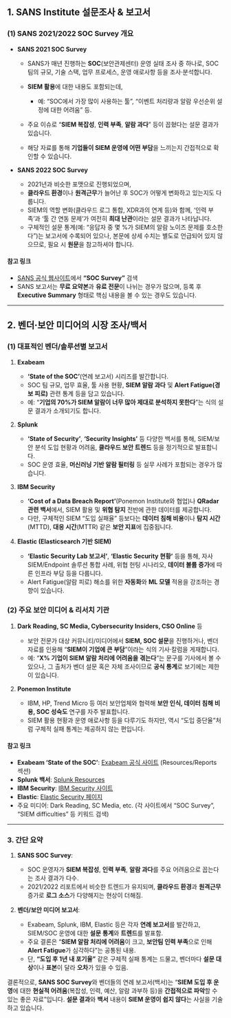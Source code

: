 

## 1. **SANS Institute 설문조사 & 보고서**

### (1) SANS 2021/2022 SOC Survey 개요

* **SANS 2021 SOC Survey**

  * SANS가 매년 진행하는 **SOC**(보안관제센터) 운영 실태 조사 중 하나로,
    SOC 팀의 규모, 기술 스택, 업무 프로세스, 운영 애로사항 등을 조사·분석합니다.
  * **SIEM 활용**에 대한 내용도 포함되는데,

    * 예: “SOC에서 가장 많이 사용하는 툴”, “이벤트 처리량과 알람 우선순위 설정에 대한 어려움” 등.
  * 주요 이슈로 “**SIEM 복잡성**, **인력 부족**, **알람 과다**” 등이 꼽혔다는 설문 결과가 있습니다.
  * 해당 자료를 통해 **기업들이 SIEM 운영에 어떤 부담**을 느끼는지 간접적으로 확인할 수 있습니다.

* **SANS 2022 SOC Survey**

  * 2021년과 비슷한 포맷으로 진행되었으며,
  * **클라우드 환경**이나 **원격근무**가 늘어난 후 SOC가 어떻게 변화하고 있는지도 다룹니다.
  * SIEM의 역할 변화(클라우드 로그 통합, XDR과의 연계 등)와 함께,
    ‘인력 부족’과 ‘툴 간 연동 문제’가 여전히 **최대 난관**이라는 설문 결과가 나타납니다.
  * 구체적인 설문 통계(예: “응답자 중 몇 %가 SIEM의 알람 노이즈 문제를 호소한다”)는 보고서에 수록되어 있으나,
    본문에 상세 수치는 별도로 언급되어 있지 않으므로, 필요 시 **원문**을 참고하셔야 합니다.

#### 참고 링크

* [SANS 공식 웹사이트](https://www.sans.org/)에서 **“SOC Survey”** 검색
* SANS 보고서는 **무료 요약본**과 **유료 전문**이 나뉘는 경우가 많으며,
  등록 후 **Executive Summary** 형태로 핵심 내용을 볼 수 있는 경우도 있습니다.

---

## 2. **벤더·보안 미디어의 시장 조사/백서**

### (1) 대표적인 벤더/솔루션별 보고서

1. **Exabeam**

   * **‘State of the SOC’**(연례 보고서) 시리즈를 발간합니다.
   * SOC 팀 규모, 업무 효율, 툴 사용 현황, **SIEM 알람 과다** 및 **Alert Fatigue(경보 피로)** 관련 통계 등을 담고 있습니다.
   * 예: “**기업의 70%가 SIEM 알람이 너무 많아 제대로 분석하지 못한다**”는 식의 설문 결과가 소개되기도 합니다.

2. **Splunk**

   * **‘State of Security’**, **‘Security Insights’** 등 다양한 백서를 통해,
     SIEM/보안 분석 도입 현황과 어려움, **클라우드 보안 트렌드** 등을 정기적으로 발표합니다.
   * SOC 운영 효율, **머신러닝 기반 알람 필터링** 등 실무 사례가 포함되는 경우가 많습니다.

3. **IBM Security**

   * **‘Cost of a Data Breach Report’**(Ponemon Institute와 협업)나 **QRadar 관련 백서**에서,
     SIEM 활용 및 **위협 탐지** 전반에 관한 데이터를 제공합니다.
   * 다만, 구체적인 SIEM “도입 실패율” 등보다는 **데이터 침해 비용**이나 **탐지 시간**(MTTD), **대응 시간**(MTTR) 같은 **보안 지표**에 집중됩니다.

4. **Elastic (Elasticsearch 기반 SIEM)**

   * **‘Elastic Security Lab 보고서’**, **‘Elastic Security 현황’** 등을 통해,
     자사 SIEM/Endpoint 솔루션 통합 사례, 위협 헌팅 시나리오, **데이터 볼륨 증가**에 따른 인프라 부담 등을 다룹니다.
   * Alert Fatigue(알람 피로) 해소를 위한 **자동화**와 **ML 모델** 적용을 강조하는 경향이 있습니다.

### (2) 주요 보안 미디어 & 리서치 기관

1. **Dark Reading, SC Media, Cybersecurity Insiders, CSO Online** 등

   * 보안 전문가 대상 커뮤니티/미디어에서 **SIEM, SOC 설문**을 진행하거나,
     벤더 자료를 인용해 “**SIEM이 기업에 큰 부담**”이라는 식의 기사·칼럼을 게재합니다.
   * 예: “**X% 기업이 SIEM 알람 처리에 어려움을 겪는다**”는 문구를 기사에서 볼 수 있으나,
     그 출처가 벤더 설문 혹은 자체 조사이므로 **공식 통계**로 보기에는 제한이 있습니다.

2. **Ponemon Institute**

   * IBM, HP, Trend Micro 등 여러 보안업체와 협력해 **보안 인식, 데이터 침해 비용, SOC 성숙도** 연구를 자주 발표합니다.
   * SIEM 활용 현황과 운영 애로사항 등을 다루기도 하지만, 역시 “도입 중단율”처럼 구체적 실패 통계는 제공하지 않는 편입니다.

#### 참고 링크

* **Exabeam ‘State of the SOC’**: [Exabeam 공식 사이트](https://www.exabeam.com/) (Resources/Reports 섹션)
* **Splunk 백서**: [Splunk Resources](https://www.splunk.com/en_us/resources.html)
* **IBM Security**: [IBM Security 사이트](https://www.ibm.com/security)
* **Elastic**: [Elastic Security 페이지](https://www.elastic.co/security)
* 주요 미디어: Dark Reading, SC Media, etc. (각 사이트에서 “SOC Survey”, “SIEM difficulties” 등 키워드 검색)

---

### 3. 간단 요약

1. **SANS SOC Survey**:

   * SOC 운영자가 **SIEM 복잡성**, **인력 부족**, **알람 과다**를 주요 어려움으로 꼽는다는 조사 결과가 다수.
   * 2021/2022 리포트에서 비슷한 트렌드가 유지되며, **클라우드 환경**과 **원격근무** 증가로 **로그 소스**가 다양해지는 현상이 더해짐.

2. **벤더/보안 미디어 보고서**:

   * Exabeam, Splunk, IBM, Elastic 등은 각자 **연례 보고서**를 발간하고,
     SIEM/SOC 운영에 대한 **설문 통계**와 **트렌드**를 발표함.
   * 주요 결론은 “**SIEM 알람 처리에 어려움**이 크고, **보안팀 인력 부족**으로 인해 **Alert Fatigue**가 심각하다”는 공통된 내용.
   * 단, **“도입 후 1년 내 포기율”** 같은 구체적 실패 통계는 드물고, 벤더마다 **설문 대상**이나 **표본**이 달라 **오차**가 있을 수 있음.

결론적으로, **SANS SOC Survey**와 벤더들의 연례 보고서(백서)는
“**SIEM 도입 후 운영**에 대한 **현실적 어려움**(복잡성, 인력, 예산, 알람 과부하 등)을 **간접적으로 파악**할 수 있는 좋은 자료”입니다.
**설문 결과**와 **백서** 내용이 **SIEM 운영이 쉽지 않다**는 사실을 기술하고 있습니다.  
